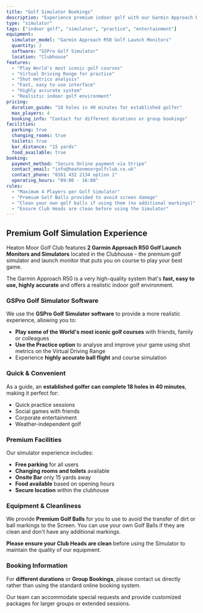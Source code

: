 ```yaml
---
title: "Golf Simulator Bookings"
description: "Experience premium indoor golf with our Garmin Approach R50 Golf Launch Monitors and Simulators"
type: "simulator"
tags: ["indoor golf", "simulator", "practice", "entertainment"]
equipment:
  simulator_model: "Garmin Approach R50 Golf Launch Monitors"
  quantity: 2
  software: "GSPro Golf Simulator"
  location: "Clubhouse"
features:
  - "Play World's most iconic golf courses"
  - "Virtual Driving Range for practice"
  - "Shot metrics analysis"
  - "Fast, easy to use interface"
  - "Highly accurate system"
  - "Realistic indoor golf environment"
pricing:
  duration_guide: "18 holes in 40 minutes for established golfer"
  max_players: 4
  booking_info: "Contact for different durations or group bookings"
facilities:
  parking: true
  changing_rooms: true
  toilets: true
  bar_distance: "15 yards"
  food_available: true
booking:
  payment_method: "Secure Online payment via Stripe"
  contact_email: "info@heatonmoorgolfclub.co.uk"
  contact_phone: "0161 432 2134 option 1"
  operating_hours: "09:00 - 16:00"
rules:
  - "Maximum 4 Players per Golf Simulator"
  - "Premium Golf Balls provided to avoid screen damage"
  - "Clean your own golf balls if using them (no additional markings)"
  - "Ensure Club Heads are clean before using the Simulator"
---
```


## Premium Golf Simulation Experience

Heaton Moor Golf Club features **2 Garmin Approach R50 Golf Launch Monitors and Simulators** located in the Clubhouse - the premium golf simulator and launch monitor that puts you on course to play your best game.

The Garmin Approach R50 is a very high-quality system that's **fast, easy to use, highly accurate** and offers a realistic indoor golf environment.

### GSPro Golf Simulator Software

We use the **GSPro Golf Simulator software** to provide a more realistic experience, allowing you to:

- **Play some of the World's most iconic golf courses** with friends, family or colleagues
- **Use the Practice option** to analyse and improve your game using shot metrics on the Virtual Driving Range
- Experience **highly accurate ball flight** and course simulation

### Quick & Convenient

As a guide, an **established golfer can complete 18 holes in 40 minutes**, making it perfect for:
- Quick practice sessions
- Social games with friends
- Corporate entertainment
- Weather-independent golf

### Premium Facilities

Our simulator experience includes:
- **Free parking** for all users
- **Changing rooms and toilets** available
- **Onsite Bar** only 15 yards away
- **Food available** based on opening hours
- **Secure location** within the clubhouse

### Equipment & Cleanliness

We provide **Premium Golf Balls** for you to use to avoid the transfer of dirt or ball markings to the Screen. You can use your own Golf Balls if they are clean and don't have any additional markings.

**Please ensure your Club Heads are clean** before using the Simulator to maintain the quality of our equipment.

### Booking Information

For **different durations** or **Group Bookings**, please contact us directly rather than using the standard online booking system. 

Our team can accommodate special requests and provide customized packages for larger groups or extended sessions. 